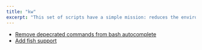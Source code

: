 ```yaml
---
title: "kw"
excerpt: "This set of scripts have a simple mission: reduces the environment and setup overhead for developing for GNU/Linux."
---
```



- [Remove depecrated commands from bash autocomplete](https://github.com/kworkflow/kworkflow/pull/87)
- [Add fish support](https://github.com/kworkflow/kworkflow/pull/97)
